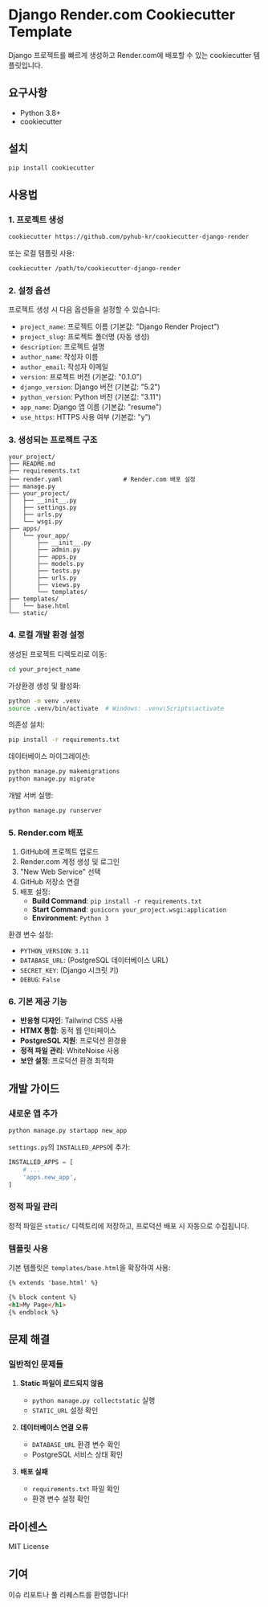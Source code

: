 # Django Render.com Cookiecutter Template

Django 프로젝트를 빠르게 생성하고 Render.com에 배포할 수 있는 cookiecutter 템플릿입니다.

## 요구사항

- Python 3.8+
- cookiecutter

## 설치

```bash
pip install cookiecutter
```

## 사용법

### 1. 프로젝트 생성

```bash
cookiecutter https://github.com/pyhub-kr/cookiecutter-django-render
```

또는 로컬 템플릿 사용:

```bash
cookiecutter /path/to/cookiecutter-django-render
```

### 2. 설정 옵션

프로젝트 생성 시 다음 옵션들을 설정할 수 있습니다:

- `project_name`: 프로젝트 이름 (기본값: "Django Render Project")
- `project_slug`: 프로젝트 폴더명 (자동 생성)
- `description`: 프로젝트 설명
- `author_name`: 작성자 이름
- `author_email`: 작성자 이메일
- `version`: 프로젝트 버전 (기본값: "0.1.0")
- `django_version`: Django 버전 (기본값: "5.2")
- `python_version`: Python 버전 (기본값: "3.11")
- `app_name`: Django 앱 이름 (기본값: "resume")
- `use_https`: HTTPS 사용 여부 (기본값: "y")

### 3. 생성되는 프로젝트 구조

```
your_project/
├── README.md
├── requirements.txt
├── render.yaml                 # Render.com 배포 설정
├── manage.py
├── your_project/
│   ├── __init__.py
│   ├── settings.py
│   ├── urls.py
│   └── wsgi.py
├── apps/
│   └── your_app/
│       ├── __init__.py
│       ├── admin.py
│       ├── apps.py
│       ├── models.py
│       ├── tests.py
│       ├── urls.py
│       ├── views.py
│       └── templates/
├── templates/
│   └── base.html
└── static/
```

### 4. 로컬 개발 환경 설정

생성된 프로젝트 디렉토리로 이동:

```bash
cd your_project_name
```

가상환경 생성 및 활성화:

```bash
python -m venv .venv
source .venv/bin/activate  # Windows: .venv\Scripts\activate
```

의존성 설치:

```bash
pip install -r requirements.txt
```

데이터베이스 마이그레이션:

```bash
python manage.py makemigrations
python manage.py migrate
```

개발 서버 실행:

```bash
python manage.py runserver
```

### 5. Render.com 배포

1. GitHub에 프로젝트 업로드
2. Render.com 계정 생성 및 로그인
3. "New Web Service" 선택
4. GitHub 저장소 연결
5. 배포 설정:
   - **Build Command**: `pip install -r requirements.txt`
   - **Start Command**: `gunicorn your_project.wsgi:application`
   - **Environment**: `Python 3`

환경 변수 설정:
- `PYTHON_VERSION`: `3.11`
- `DATABASE_URL`: (PostgreSQL 데이터베이스 URL)
- `SECRET_KEY`: (Django 시크릿 키)
- `DEBUG`: `False`

### 6. 기본 제공 기능

- **반응형 디자인**: Tailwind CSS 사용
- **HTMX 통합**: 동적 웹 인터페이스
- **PostgreSQL 지원**: 프로덕션 환경용
- **정적 파일 관리**: WhiteNoise 사용
- **보안 설정**: 프로덕션 환경 최적화

## 개발 가이드

### 새로운 앱 추가

```bash
python manage.py startapp new_app
```

`settings.py`의 `INSTALLED_APPS`에 추가:

```python
INSTALLED_APPS = [
    # ...
    'apps.new_app',
]
```

### 정적 파일 관리

정적 파일은 `static/` 디렉토리에 저장하고, 프로덕션 배포 시 자동으로 수집됩니다.

### 템플릿 사용

기본 템플릿은 `templates/base.html`을 확장하여 사용:

```html
{% extends 'base.html' %}

{% block content %}
<h1>My Page</h1>
{% endblock %}
```

## 문제 해결

### 일반적인 문제들

1. **Static 파일이 로드되지 않음**
   - `python manage.py collectstatic` 실행
   - `STATIC_URL` 설정 확인

2. **데이터베이스 연결 오류**
   - `DATABASE_URL` 환경 변수 확인
   - PostgreSQL 서비스 상태 확인

3. **배포 실패**
   - `requirements.txt` 파일 확인
   - 환경 변수 설정 확인

## 라이센스

MIT License

## 기여

이슈 리포트나 풀 리퀘스트를 환영합니다!